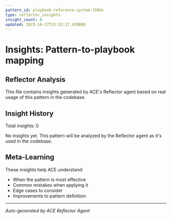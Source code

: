 ```yaml
---
pattern_id: playbook-reference-system-159dc
type: reflector_insights
insight_count: 0
updated: 2025-10-17T23:32:17.439088
---
```

# Insights: Pattern-to-playbook mapping

## Reflector Analysis

This file contains insights generated by ACE's Reflector agent based on real usage of this pattern in the codebase.

## Insight History

Total insights: 0

No insights yet. This pattern will be analyzed by the Reflector agent as it's used in the codebase.

## Meta-Learning

These insights help ACE understand:
- When the pattern is most effective
- Common mistakes when applying it
- Edge cases to consider
- Improvements to pattern definition

---

*Auto-generated by ACE Reflector Agent*
